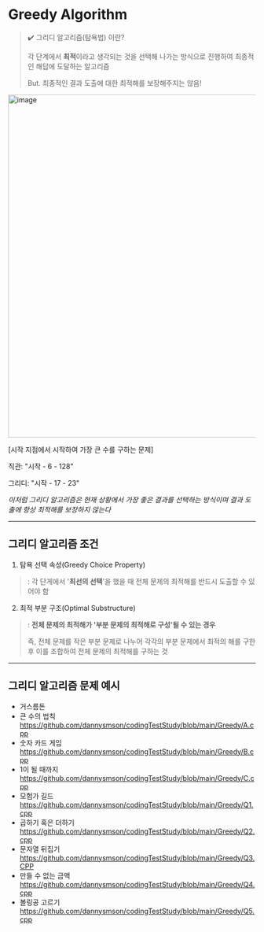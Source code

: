 # Greedy Algorithm
> ✔️ 그리디 알고리즘(탐욕법) 이란?
>
> 각 단계에서 **최적**이라고 생각되는 것을 선택해 나가는 방식으로 진행하여 최종적인 해답에 도달하는 알고리즘
>
> But. 최종적인 결과 도출에 대한 최적해를 보장해주지는 않음!

<img width="697" alt="image" src="https://github.com/dannysmson/codingTestStudy/assets/79390749/d04b7c95-63ad-4a7d-8939-ffd61ea96625">

[시작 지점에서 시작하여 가장 큰 수를 구하는 문제]
  
직관: "시작 - 6 - 128"

그리디: "시작 - 17 - 23"

_이처럼 그리디 알고리즘은 현재 상황에서 가장 좋은 결과를 선택하는 방식이며 결과 도출에 항상 최적해를 보장하지 않는다_
________________________________________________________________________________________
## 그리디 알고리즘 조건
1. 탐욕 선택 속성(Greedy Choice Property)

>: 각 단게에서 '**최선의 선택**'을 했을 때 전체 문제의 최적해를 반드시 도출할 수 있어야 함


2. 최적 부분 구조(Optimal Substructure)

>: **전체 문제의 최적해가 '부분 문제의 최적해로 구성'될 수 있는 경우**
>
> 즉, 전체 문제를 작은 부분 문제로 나누어 각각의 부분 문제에서 최적의 해를 구한 후 이를 조합하여 전체 문제의 최적해를 구하는 것
>
_________________________________________________________________________________________
## 그리디 알고리즘 문제 예시
* 거스름돈
* 큰 수의 법칙 <https://github.com/dannysmson/codingTestStudy/blob/main/Greedy/A.cpp>
* 숫자 카드 게임 <https://github.com/dannysmson/codingTestStudy/blob/main/Greedy/B.cpp>
* 1이 될 때까지 <https://github.com/dannysmson/codingTestStudy/blob/main/Greedy/C.cpp>
* 모험가 길드 <https://github.com/dannysmson/codingTestStudy/blob/main/Greedy/Q1.cpp>
* 곱하기 혹은 더하기 <https://github.com/dannysmson/codingTestStudy/blob/main/Greedy/Q2.cpp>
* 문자열 뒤집기 <https://github.com/dannysmson/codingTestStudy/blob/main/Greedy/Q3.CPP>
* 만들 수 없는 금액 <https://github.com/dannysmson/codingTestStudy/blob/main/Greedy/Q4.cpp>
* 볼링공 고르기 <https://github.com/dannysmson/codingTestStudy/blob/main/Greedy/Q5.cpp>
